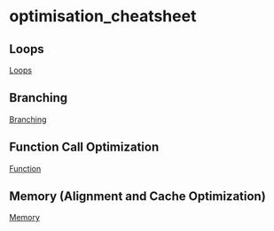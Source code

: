 # optimisation_cheatsheet

## Loops
[Loops](looping.cpp)

## Branching
[Branching](branching.cpp)

## Function Call Optimization
[Function](functions.cpp)

## Memory (Alignment and Cache Optimization)
[Memory](memory.cpp)
